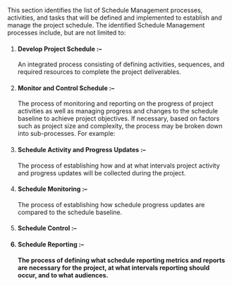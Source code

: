 <p>This section identifies the list of Schedule Management processes, activities, and tasks that will be defined and implemented to establish and manage the project schedule. The identified Schedule Management processes include, but are not limited to:<p>

1.  <h4>Develop Project Schedule :–</h4>    An integrated process consisting of defining activities, sequences, and required resources to complete the project deliverables.
1.  <h4>Monitor and Control Schedule :–</h4>   The process of monitoring and reporting on the progress of project activities as well as managing progress and changes to the schedule baseline to achieve project objectives. If necessary, based on factors such as project size and complexity, the process may be broken down into sub-processes. For example:
1.  <h4>Schedule Activity and Progress Updates :–</h4>   The process of establishing how and at what intervals project activity and progress updates will be collected during the project.
1.  <h4>Schedule Monitoring :–</h4>   The process of establishing how schedule progress updates are compared to the schedule baseline.
1.  <h4>Schedule Control :– </h4The process of establishing the control tools and techniques for how the schedule will be managed and how changes will be addressed.
1.  <h4>Schedule Reporting :– </h4>  The process of defining what schedule reporting metrics and reports are necessary for the project, at what intervals reporting should occur, and to what audiences.
